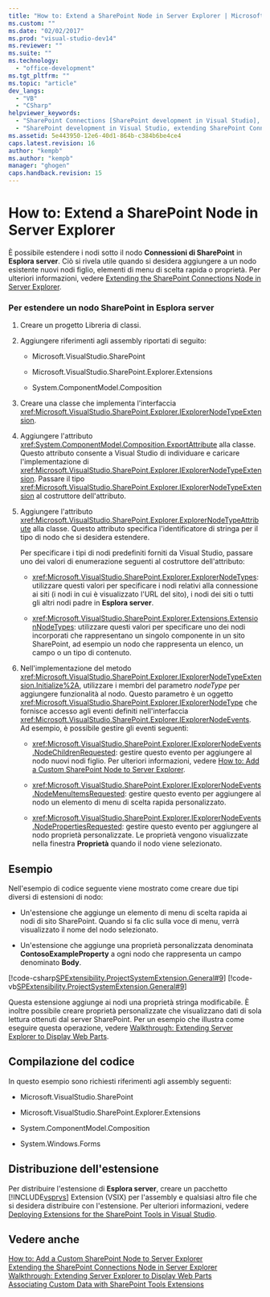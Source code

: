 ```yaml
---
title: "How to: Extend a SharePoint Node in Server Explorer | Microsoft Docs"
ms.custom: ""
ms.date: "02/02/2017"
ms.prod: "visual-studio-dev14"
ms.reviewer: ""
ms.suite: ""
ms.technology: 
  - "office-development"
ms.tgt_pltfrm: ""
ms.topic: "article"
dev_langs: 
  - "VB"
  - "CSharp"
helpviewer_keywords: 
  - "SharePoint Connections [SharePoint development in Visual Studio], extending a node"
  - "SharePoint development in Visual Studio, extending SharePoint Connections node in Server Explorer"
ms.assetid: 5e443950-12e6-40d1-864b-c384b6be4ce4
caps.latest.revision: 16
author: "kempb"
ms.author: "kempb"
manager: "ghogen"
caps.handback.revision: 15
---
```

# How to: Extend a SharePoint Node in Server Explorer
  È possibile estendere i nodi sotto il nodo **Connessioni di SharePoint** in **Esplora server**.  Ciò si rivela utile quando si desidera aggiungere a un nodo esistente nuovi nodi figlio, elementi di menu di scelta rapida o proprietà.  Per ulteriori informazioni, vedere [Extending the SharePoint Connections Node in Server Explorer](../sharepoint/extending-the-sharepoint-connections-node-in-server-explorer.md).  
  
### Per estendere un nodo SharePoint in Esplora server  
  
1.  Creare un progetto Libreria di classi.  
  
2.  Aggiungere riferimenti agli assembly riportati di seguito:  
  
    -   Microsoft.VisualStudio.SharePoint  
  
    -   Microsoft.VisualStudio.SharePoint.Explorer.Extensions  
  
    -   System.ComponentModel.Composition  
  
3.  Creare una classe che implementa l'interfaccia <xref:Microsoft.VisualStudio.SharePoint.Explorer.IExplorerNodeTypeExtension>.  
  
4.  Aggiungere l'attributo <xref:System.ComponentModel.Composition.ExportAttribute> alla classe.  Questo attributo consente a Visual Studio di individuare e caricare l'implementazione di <xref:Microsoft.VisualStudio.SharePoint.Explorer.IExplorerNodeTypeExtension>.  Passare il tipo <xref:Microsoft.VisualStudio.SharePoint.Explorer.IExplorerNodeTypeExtension> al costruttore dell'attributo.  
  
5.  Aggiungere l'attributo <xref:Microsoft.VisualStudio.SharePoint.Explorer.ExplorerNodeTypeAttribute> alla classe.  Questo attributo specifica l'identificatore di stringa per il tipo di nodo che si desidera estendere.  
  
     Per specificare i tipi di nodi predefiniti forniti da Visual Studio, passare uno dei valori di enumerazione seguenti al costruttore dell'attributo:  
  
    -   <xref:Microsoft.VisualStudio.SharePoint.Explorer.ExplorerNodeTypes>: utilizzare questi valori per specificare i nodi relativi alla connessione ai siti \(i nodi in cui è visualizzato l'URL del sito\), i nodi dei siti o tutti gli altri nodi padre in **Esplora server**.  
  
    -   <xref:Microsoft.VisualStudio.SharePoint.Explorer.Extensions.ExtensionNodeTypes>: utilizzare questi valori per specificare uno dei nodi incorporati che rappresentano un singolo componente in un sito SharePoint, ad esempio un nodo che rappresenta un elenco, un campo o un tipo di contenuto.  
  
6.  Nell'implementazione del metodo <xref:Microsoft.VisualStudio.SharePoint.Explorer.IExplorerNodeTypeExtension.Initialize%2A>, utilizzare i membri del parametro *nodeType* per aggiungere funzionalità al nodo.  Questo parametro è un oggetto <xref:Microsoft.VisualStudio.SharePoint.Explorer.IExplorerNodeType> che fornisce accesso agli eventi definiti nell'interfaccia <xref:Microsoft.VisualStudio.SharePoint.Explorer.IExplorerNodeEvents>.  Ad esempio, è possibile gestire gli eventi seguenti:  
  
    -   <xref:Microsoft.VisualStudio.SharePoint.Explorer.IExplorerNodeEvents.NodeChildrenRequested>: gestire questo evento per aggiungere al nodo nuovi nodi figlio.  Per ulteriori informazioni, vedere [How to: Add a Custom SharePoint Node to Server Explorer](../sharepoint/how-to-add-a-custom-sharepoint-node-to-server-explorer.md).  
  
    -   <xref:Microsoft.VisualStudio.SharePoint.Explorer.IExplorerNodeEvents.NodeMenuItemsRequested>: gestire questo evento per aggiungere al nodo un elemento di menu di scelta rapida personalizzato.  
  
    -   <xref:Microsoft.VisualStudio.SharePoint.Explorer.IExplorerNodeEvents.NodePropertiesRequested>: gestire questo evento per aggiungere al nodo proprietà personalizzate.  Le proprietà vengono visualizzate nella finestra **Proprietà** quando il nodo viene selezionato.  
  
## Esempio  
 Nell'esempio di codice seguente viene mostrato come creare due tipi diversi di estensioni di nodo:  
  
-   Un'estensione che aggiunge un elemento di menu di scelta rapida ai nodi di sito SharePoint.  Quando si fa clic sulla voce di menu, verrà visualizzato il nome del nodo selezionato.  
  
-   Un'estensione che aggiunge una proprietà personalizzata denominata **ContosoExampleProperty** a ogni nodo che rappresenta un campo denominato **Body**.  
  
 [!code-csharp[SPExtensibility.ProjectSystemExtension.General#9](../snippets/csharp/VS_Snippets_OfficeSP/spextensibility.projectsystemextension.general/cs/extension/serverexplorerextension.cs#9)]
 [!code-vb[SPExtensibility.ProjectSystemExtension.General#9](../snippets/visualbasic/VS_Snippets_OfficeSP/spextensibility.projectsystemextension.general/vb/extension/serverexplorerextension.vb#9)]  
  
 Questa estensione aggiunge ai nodi una proprietà stringa modificabile.  È inoltre possibile creare proprietà personalizzate che visualizzano dati di sola lettura ottenuti dal server SharePoint.  Per un esempio che illustra come eseguire questa operazione, vedere [Walkthrough: Extending Server Explorer to Display Web Parts](../sharepoint/walkthrough-extending-server-explorer-to-display-web-parts.md).  
  
## Compilazione del codice  
 In questo esempio sono richiesti riferimenti agli assembly seguenti:  
  
-   Microsoft.VisualStudio.SharePoint  
  
-   Microsoft.VisualStudio.SharePoint.Explorer.Extensions  
  
-   System.ComponentModel.Composition  
  
-   System.Windows.Forms  
  
## Distribuzione dell'estensione  
 Per distribuire l'estensione di **Esplora server**, creare un pacchetto [!INCLUDE[vsprvs](../sharepoint/includes/vsprvs-md.md)] Extension \(VSIX\) per l'assembly e qualsiasi altro file che si desidera distribuire con l'estensione.  Per ulteriori informazioni, vedere [Deploying Extensions for the SharePoint Tools in Visual Studio](../sharepoint/deploying-extensions-for-the-sharepoint-tools-in-visual-studio.md).  
  
## Vedere anche  
 [How to: Add a Custom SharePoint Node to Server Explorer](../sharepoint/how-to-add-a-custom-sharepoint-node-to-server-explorer.md)   
 [Extending the SharePoint Connections Node in Server Explorer](../sharepoint/extending-the-sharepoint-connections-node-in-server-explorer.md)   
 [Walkthrough: Extending Server Explorer to Display Web Parts](../sharepoint/walkthrough-extending-server-explorer-to-display-web-parts.md)   
 [Associating Custom Data with SharePoint Tools Extensions](../sharepoint/associating-custom-data-with-sharepoint-tools-extensions.md)  
  
  